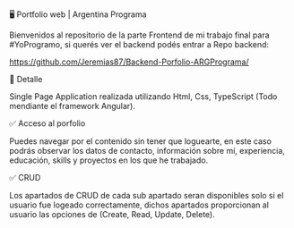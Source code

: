 🖥 Portfolio web | Argentina Programa

Bienvenidos al repositorio de la parte Frontend de mi trabajo final para #YoProgramo, si querés ver el backend podés entrar a Repo backend:

https://github.com/Jeremias87/Backend-Porfolio-ARGPrograma/

📝 Detalle

Single Page Application realizada utilizando Html, Css, TypeScript (Todo mendiante el framework Angular).

✅ Acceso al porfolio

Puedes navegar por el contenido sin tener que loguearte, en este caso podrás observar los datos de contacto, información sobre mí, experiencia, educación, skills y proyectos en los que he trabajado.

✅ CRUD

Los apartados de CRUD de cada sub apartado seran disponibles solo si el usuario fue logeado correctamente, dichos apartados proporcionan al usuario las opciones de (Create, Read, Update, Delete).
